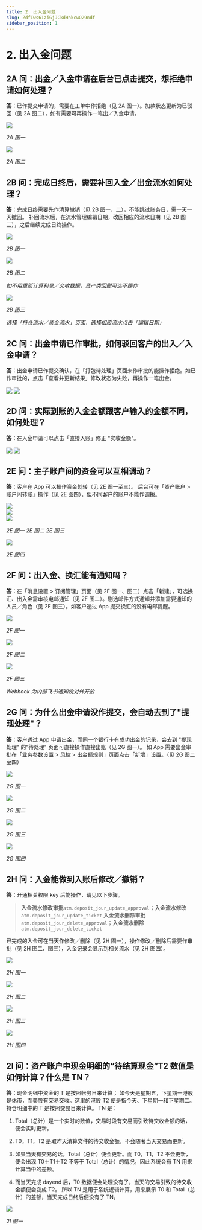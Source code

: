 ```yaml
---
title: 2. 出入金问题
slug: ZdfIws61ziGjJCkdHhkcwQ29ndf
sidebar_position: 1
---
```



# 2. 出入金问题

## 2A 问：出金／入金申请在后台已点击提交，想拒绝申请如何处理？

<b>答：</b>已作提交申请的，需要在工单中作拒绝（见 2A 图一）。加款状态更新为已驳回（见 2A 图二），如有需要可再操作一笔出／入金申请。

<img src="/assets/U6mgbVQJMoPq4hxt7PccOUQFnie.png" src-width="2150" src-height="1368" align="center"/>

<em>2A 图一</em>

<img src="/assets/DaUNb7Wl0ogp4DxL0DFcLegPnhf.png" src-width="2606" src-height="404" align="center"/>

<em>2A 图二</em>

## 2B 问：完成日终后，需要补回入金／出金流水如何处理？

<b>答：</b>完成日终需要先作清算撤销（见 2B 图一、二），不能跳过账务日，需一天一天撤回。 
补回流水后，在流水管理编辑日期，改回相应的流水日期（见 2B 图三），之后继续完成日终操作。

<img src="/assets/X4rNbbODZoe8J2xZnyYcBQQhnEb.png" src-width="2858" src-height="1418" align="center"/>

<em>2B 图一</em>

<img src="/assets/NmRob8vlcoKJAYxPXtZcEXBXniy.png" src-width="2390" src-height="1420" align="center"/>

<em>2B 图二</em>

<em>如不用重新计算利息／交收数据，资产类回撤可选不操作</em>

<img src="/assets/DSvWbZY21oVMelxWNRScazVsnFe.png" src-width="2392" src-height="972" align="center"/>

<em>2B 图三</em>

<em>选择「持仓流水／资金流水」页面，选择相应流水点击「编辑日期」</em>

## 2C 问：出金申请已作审批，如何驳回客户的出入／入金申请？

<b>答：</b>出金申请已作提交确认，在「打包待处理」页面未作审批的能操作拒绝。如已作审批的，点击「查看并更新结果」修改状态为失败，再操作一笔出金。

<img src="/assets/K0cHbz2OqoRvBxxQ8Hgc2XTunFd.png" src-width="2490" src-height="1194" align="center"/>

<img src="/assets/AzkMbURoko3BhJxhyhwcmvOwnSb.png" src-width="2166" src-height="1240" align="center"/>

## 2D 问：实际到账的入金金额跟客户输入的金额不同，如何处理？

<b>答：</b>在入金申请可以点击「直接入账」修正 "实收金额"。

<img src="/assets/Fo3xbY2TXo5M9BxLF1Tchr5OnVd.png" src-width="2380" src-height="696" align="center"/>

<img src="/assets/PoPMbzTqiojHP5xxIrZcX8NvnSf.png" src-width="2380" src-height="1426" align="center"/>

## 2E 问：主子账户间的资金可以互相调动？

<b>答：</b>客户在 App 可以操作资金划转（见 2E 图一至三）。
后台可在「资产账户 &gt; 账户间转账」操作（见 2E 图四），但不同客户的账户不能作调拨。

<div class="flex gap-3 columns-3" column-size="3">
<div class="w-[35%]" width-ratio="35">
<img src="/assets/DgkkbrbodoJkVBxx9kPcFVjznbB.png" src-width="650" src-height="1250" align="center"/>
</div>
<div class="w-[33%]" width-ratio="33">
<img src="/assets/D4JbbiYVjoYVXuxgwldcrB25nig.png" src-width="644" src-height="1336" align="center"/>
</div>
<div class="w-[30%]" width-ratio="30">
<img src="/assets/SPfQbxLmjoqe1LxtMBKcXselnNc.png" src-width="602" src-height="1340" align="center"/>
</div>
</div>

<em> 2E 图一                                                         2E 图二                                                   2E 图三</em>

<img src="/assets/IjdsbtsZcoyJ0uxVT2jcwigJnNb.png" src-width="2602" src-height="804" align="center"/>

<em>2E 图四</em>

## 2F 问：出入金、换汇能有通知吗？

<b>答：</b>在「消息设置 &gt; 订阅管理」页面（见 2F 图一、图二）点击「新建」，可选换汇、出入金需审核电邮通知（见 2F 图二）。剔选邮件方式通知并添加需要通知的人员／角色（见 2F 图三）。如客户透过 App 提交换汇的没有电邮提醒。

<img src="/assets/Rbu5b5MenoPc9MxctebcZbJYnxh.png" src-width="2386" src-height="374" align="center"/>

<em>2F 图一</em>

<img src="/assets/KnysbQGiboT6LexJWY7cb4BLnqb.png" src-width="2371" src-height="1098" align="center"/>

<em>2F 图二</em>

<img src="/assets/SmFtbTzmGo7XxjxEyFGcWzuKntd.png" src-width="2021" src-height="966" align="center"/>

<em>2F 图三</em>

<em>Webhook 为内部飞书通知没对外开放</em>

## 2G 问：为什么出金申请没作提交，会自动去到了"提现处理"？

<b>答：</b>客户透过 App 申请出金，而同一个银行卡有成功出金的记录，会去到 "提现处理" 的"待处理" 页面可直接操作直接出账（见 2G 图一）。
如 App 需要出金审批在「业务参数设置 &gt; 风控 &gt; 出金额规则」页面点击「新增」设置。（见 2G 图二至四）

<img src="/assets/QQUGbVKIhoEl18xWWoSctnhAnKs.png" src-width="2760" src-height="750" align="center"/>

<em>2G 图一</em>

<img src="/assets/UC21bq2uVorNlZxGmNVcMMOZntc.png" src-width="2760" src-height="1368" align="center"/>

<em>2G 图二</em>

<img src="/assets/Bb89bPm9DoeC5IxJfBWcD8B6nj3.png" src-width="2386" src-height="1352" align="center"/>

<em>2G 图三</em>

<img src="/assets/MpXUbQZBsoipcYxMfRmcULyen3d.png" src-width="2364" src-height="540" align="center"/>

<em>2G 图四</em>

## 2H 问：入金能做到入账后修改／撤销？

<b>答：</b>开通相关权限 key 后能操作，请见以下步骤。

> <b>入金流水修改审批</b>`atm.deposit_jour_update_approval`；<b>入金流水修改</b>`atm.deposit_jour_update_ticket`
<b>入金流水删除审批</b>`atm.deposit_jour_delete_approval`；<b>入金流水删除 </b>`atm.deposit_jour_delete_ticket`


已完成的入金可在当天作修改／删除（见 2H 图一），操作修改／删除后需要作审批（见 2H 图二、图三），入金记录会显示到相关流水（见 2H 图四）。

<img src="/assets/NfrDbOevGoxGOHxcOLNcuXuinVe.png" src-width="2866" src-height="524" align="center"/>

<em>2H 图一</em>

<img src="/assets/I8ZSb1EEvoeC1mxSZxcccRtNnYb.png" src-width="2518" src-height="418" align="center"/>

<em>2H 图二</em>

<img src="/assets/Q7cjbJbJeoPTARxKk4ucMuQHn0b.png" src-width="2516" src-height="984" align="center"/>

<em>2H 图三</em>

<img src="/assets/BFl7b77zxo9pzCx4CnIcFq0Snwe.png" src-width="2606" src-height="336" align="center"/>

<em>2H 图四</em>

## 2I 问：资产账户中现金明细的“待结算现金”T2 数值是如何计算？什么是 TN？

<b>答：</b>现金明细中资金的 T 是按照帐务日来计算；
如今天是星期五，下星期一港股是休市，而美股有交易交收。这里的港股 T2 便是指今天、下星期一和下星期二。
持仓明细中的 T 是按照交易日来计算。
TN 是：

1. Total（总计）是一个实时的数值，交易时段有交易而引致待交收金额的话，便会实时更新。

2. T0，T1，T2 是取昨天清算文件的待交收金额，不会随著当天交易而更新。

3. 如果当天有交易的话，Total（总计）便会更新。而 T0，T1，T2 不会更新，便会出现 T0＋T1＋T2 不等于 Total（总计）的情况，因此系统会有 TN 用来计算当中的差额。

4. 而当天完成 dayend 后，T0 数据便会处理没有了，当天的交易引致的待交收金额便会变成 T2。
所以 TN 是用于系统逻辑计算，用来展示 T0 和 Total（总计）的差额，当天完成日终后便没有了 TN。

<img src="/assets/GLiKbhDKWofh5oxSG9Acoecqnff.png" src-width="1166" src-height="1238" align="center"/>

<em>2I 图一</em>

